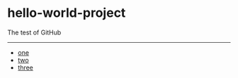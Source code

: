 # hello-world-project
The test of GitHub
<hr>
<ul>
    <li><a href="#!">one</a></li>
    <li><a href="#!">two</a></li>
    <li><a href="#!">three</a></li>
</ul>
